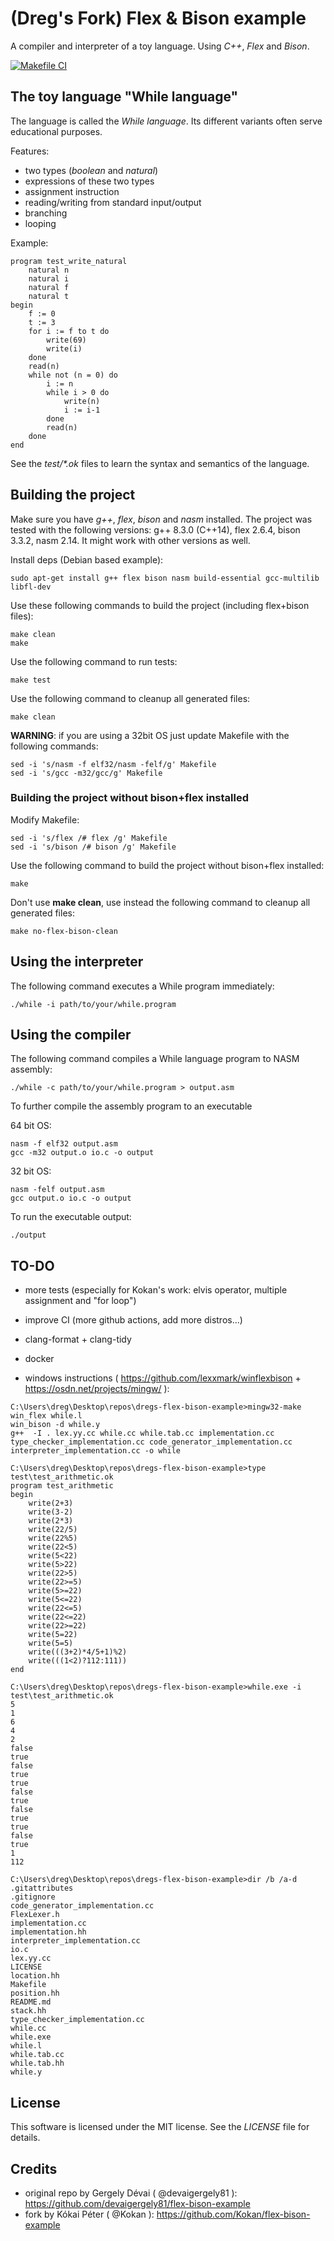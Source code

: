 # (Dreg's Fork) Flex & Bison example
A compiler and interpreter of a toy language. Using *C++*, *Flex* and *Bison*.

[![Makefile CI](https://github.com/therealdreg/dregs-flex-bison-example/actions/workflows/makefile.yml/badge.svg?branch=main)](https://github.com/therealdreg/dregs-flex-bison-example/actions/workflows/makefile.yml)

## The toy language "While language"
The language is called the *While language*. Its different variants often serve educational purposes. 

Features:

- two types (*boolean* and *natural*)
- expressions of these two types
- assignment instruction
- reading/writing from standard input/output
- branching
- looping

Example:
```
program test_write_natural
    natural n
    natural i
    natural f
    natural t
begin
    f := 0
    t := 3
    for i := f to t do
        write(69)
        write(i)
    done
    read(n)
    while not (n = 0) do
        i := n
        while i > 0 do
            write(n)
            i := i-1
        done
        read(n)
    done
end
```

See the *test/\*.ok* files to learn the syntax and semantics of the language.

## Building the project
Make sure you have *g++*, *flex*, *bison* and *nasm* installed. The project was tested with the following versions: g++ 8.3.0 (C++14), flex 2.6.4, bison 3.3.2, nasm 2.14. It might work with other versions as well.

Install deps (Debian based example):
```
sudo apt-get install g++ flex bison nasm build-essential gcc-multilib libfl-dev
```
Use these following commands to build the project (including flex+bison files):
```
make clean
make
```
Use the following command to run tests:
```
make test
```
Use the following command to cleanup all generated files:
```
make clean
```

**WARNING**: if you are using a 32bit OS just update Makefile with the following commands:
```
sed -i 's/nasm -f elf32/nasm -felf/g' Makefile
sed -i 's/gcc -m32/gcc/g' Makefile
```

### Building the project without bison+flex installed

Modify Makefile:
```
sed -i 's/flex /# flex /g' Makefile
sed -i 's/bison /# bison /g' Makefile
```

Use the following command to build the project without bison+flex installed:
```
make
```

Don't use **make clean**, use instead the following command to cleanup all generated files:
```
make no-flex-bison-clean
```

## Using the interpreter
The following command executes a While program immediately:
```
./while -i path/to/your/while.program
```

## Using the compiler
The following command compiles a While language program to NASM assembly:
```
./while -c path/to/your/while.program > output.asm
```
To further compile the assembly program to an executable

64 bit OS:
```
nasm -f elf32 output.asm
gcc -m32 output.o io.c -o output
```

32 bit OS:
```
nasm -felf output.asm
gcc output.o io.c -o output
```

To run the executable output:
```
./output
```

## TO-DO

- more tests (especially for Kokan's work: elvis operator, multiple assignment and "for loop")
- improve CI (more github actions, add more distros...)
- clang-format + clang-tidy
- docker

- windows instructions ( https://github.com/lexxmark/winflexbison + https://osdn.net/projects/mingw/ ):

```
C:\Users\dreg\Desktop\repos\dregs-flex-bison-example>mingw32-make
win_flex while.l
win_bison -d while.y
g++  -I . lex.yy.cc while.cc while.tab.cc implementation.cc type_checker_implementation.cc code_generator_implementation.cc interpreter_implementation.cc -o while

C:\Users\dreg\Desktop\repos\dregs-flex-bison-example>type test\test_arithmetic.ok
program test_arithmetic
begin
    write(2+3)
    write(3-2)
    write(2*3)
    write(22/5)
    write(22%5)
    write(22<5)
    write(5<22)
    write(5>22)
    write(22>5)
    write(22>=5)
    write(5>=22)
    write(5<=22)
    write(22<=5)
    write(22<=22)
    write(22>=22)
    write(5=22)
    write(5=5)
    write(((3+2)*4/5+1)%2)
    write(((1<2)?112:111))
end

C:\Users\dreg\Desktop\repos\dregs-flex-bison-example>while.exe -i test\test_arithmetic.ok
5
1
6
4
2
false
true
false
true
true
false
true
false
true
true
false
true
1
112

C:\Users\dreg\Desktop\repos\dregs-flex-bison-example>dir /b /a-d
.gitattributes
.gitignore
code_generator_implementation.cc
FlexLexer.h
implementation.cc
implementation.hh
interpreter_implementation.cc
io.c
lex.yy.cc
LICENSE
location.hh
Makefile
position.hh
README.md
stack.hh
type_checker_implementation.cc
while.cc
while.exe
while.l
while.tab.cc
while.tab.hh
while.y
```

## License
This software is licensed under the MIT license. See the *LICENSE* file for details.

## Credits

- original repo by Gergely Dévai ( @devaigergely81 ): https://github.com/devaigergely81/flex-bison-example
- fork by Kókai Péter ( @Kokan ): https://github.com/Kokan/flex-bison-example
